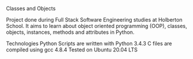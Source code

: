 Classes and Objects

Project done during Full Stack Software Engineering studies at Holberton School. It aims to learn about object oriented programming (OOP), classes, objects, instances, methods and attributes in Python.

Technologies
Python Scripts are written with Python 3.4.3
C files are compiled using gcc 4.8.4
Tested on Ubuntu 20.04 LTS
